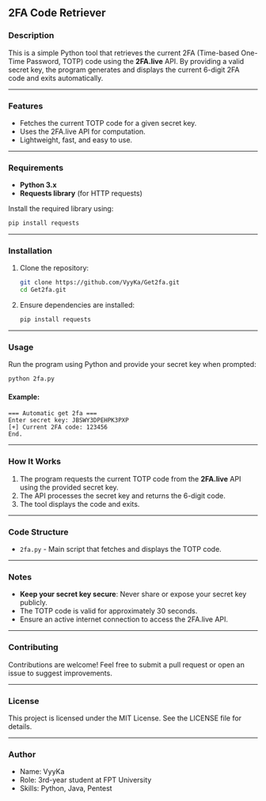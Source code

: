 ## **2FA Code Retriever**

### **Description**
This is a simple Python tool that retrieves the current 2FA (Time-based One-Time Password, TOTP) code using the **2FA.live** API. By providing a valid secret key, the program generates and displays the current 6-digit 2FA code and exits automatically.

---

### **Features**
- Fetches the current TOTP code for a given secret key.
- Uses the 2FA.live API for computation.
- Lightweight, fast, and easy to use.

---

### **Requirements**
- **Python 3.x**
- **Requests library** (for HTTP requests)

Install the required library using:
```bash
pip install requests
```

---

### **Installation**
1. Clone the repository:
   ```bash
   git clone https://github.com/VyyKa/Get2fa.git
   cd Get2fa.git
   ```

2. Ensure dependencies are installed:
   ```bash
   pip install requests
   ```

---

### **Usage**
Run the program using Python and provide your secret key when prompted:

```bash
python 2fa.py
```

#### Example:
```
=== Automatic get 2fa ===
Enter secret key: JBSWY3DPEHPK3PXP
[+] Current 2FA code: 123456
End.
```

---

### **How It Works**
1. The program requests the current TOTP code from the **2FA.live** API using the provided secret key.
2. The API processes the secret key and returns the 6-digit code.
3. The tool displays the code and exits.

---

### **Code Structure**
- `2fa.py` - Main script that fetches and displays the TOTP code.

---

### **Notes**
- **Keep your secret key secure**: Never share or expose your secret key publicly.
- The TOTP code is valid for approximately 30 seconds.
- Ensure an active internet connection to access the 2FA.live API.

---

### **Contributing**
Contributions are welcome! Feel free to submit a pull request or open an issue to suggest improvements.

---

### **License**
This project is licensed under the MIT License. See the LICENSE file for details.

---

### **Author**
- Name: VyyKa
- Role: 3rd-year student at FPT University
- Skills: Python, Java, Pentest
